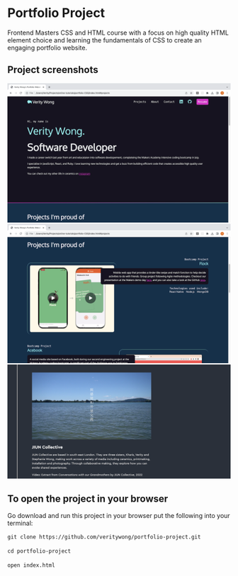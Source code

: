 # Portfolio Project

Frontend Masters CSS and HTML course with a focus on high quality HTML element choice and learning the fundamentals of CSS to create an engaging portfolio website.


## Project screenshots
![Introduction Page](./images/portfolio1.png)
![Projects Page](./images/portfolio2.png)
![Projects Page](./images/portfolio3.png)

## To open the project in your browser

Go download and run this project in your browser put the following into your terminal:

``` 
git clone https://github.com/veritywong/portfolio-project.git

cd portfolio-project

open index.html
`````